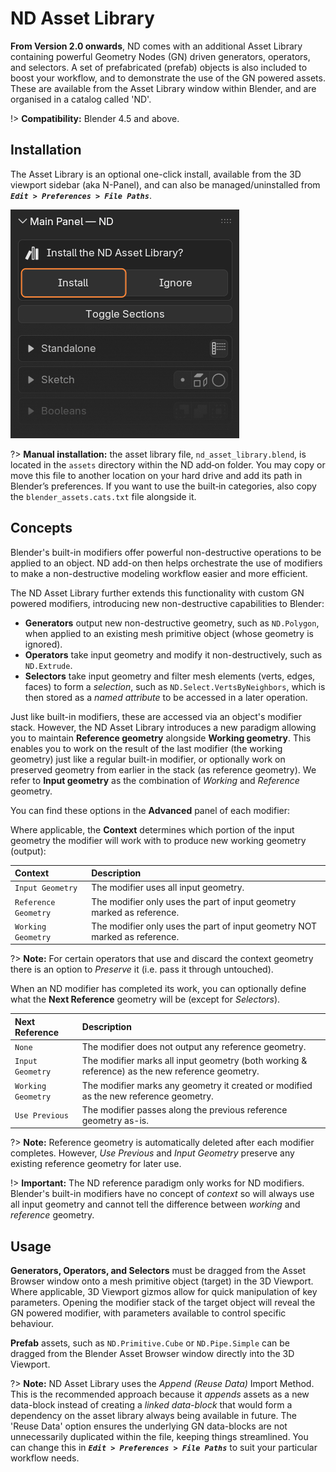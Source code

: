 # ND Asset Library

**From Version 2.0 onwards**, ND comes with an additional Asset Library containing powerful Geometry Nodes (GN) driven generators, operators, and selectors. A set of prefabricated (prefab) objects is also included to boost your workflow, and to demonstrate the use of the GN powered assets. These are available from the Asset Library window within Blender, and are organised in a catalog called 'ND'.

!> **Compatibility:** Blender 4.5 and above.

## Installation

The Asset Library is an optional one-click install, available from the 3D viewport sidebar (aka N-Panel), and can also be managed/uninstalled from **_`Edit > Preferences > File Paths`_**.

![Install Asset Library](../_media/install-asset-library.jpg)

?> **Manual installation:** the asset library file, `nd_asset_library.blend`, is located in the `assets` directory within the ND add‑on folder. You may copy or move this file to another location on your hard drive and add its path in Blender’s preferences. If you want to use the built‑in categories, also copy the `blender_assets.cats.txt` file alongside it.

## Concepts

Blender's built-in modifiers offer powerful non-destructive operations to be applied to an object. ND add-on then helps orchestrate the use of modifiers to make a non-destructive modeling workflow easier and more efficient.

The ND Asset Library further extends this functionality with custom GN powered modifiers, introducing new non-destructive capabilities to Blender:

- **Generators** output new non-destructive geometry, such as `ND.Polygon`, when applied to an existing mesh primitive object (whose geometry is ignored).
- **Operators** take input geometry and modify it non-destructively, such as `ND.Extrude`.
- **Selectors** take input geometry and filter mesh elements (verts, edges, faces) to form a _selection_, such as `ND.Select.VertsByNeighbors`, which is then stored as a _named attribute_ to be accessed in a later operation.

Just like built-in modifiers, these are accessed via an object's modifier stack. However, the ND Asset Library introduces a new paradigm allowing you to maintain **Reference geometry** alongside **Working geometry**. This enables you to work on the result of the last modifier (the working geometry) just like a regular built-in modifier, or optionally work on preserved geometry from earlier in the stack (as reference geometry). We refer to **Input geometry** as the combination of _Working_ and _Reference_ geometry.

You can find these options in the **Advanced** panel of each modifier:

Where applicable, the **Context** determines which portion of the input geometry the modifier will work with to produce new working geometry (output):

| Context | Description |
| :--- | :--- |
| `Input Geometry` | The modifier uses all input geometry. |
| `Reference Geometry` | The modifier only uses the part of input geometry marked as reference. |
| `Working Geometry` | The modifier only uses the part of input geometry NOT marked as reference. |

?> **Note:** For certain operators that use and discard the context geometry there is an option to _Preserve_ it (i.e. pass it through untouched).

When an ND modifier has completed its work, you can optionally define what the **Next Reference** geometry will be (except for _Selectors_).

| Next Reference | Description |
| :--- | :--- |
| `None` | The modifier does not output any reference geometry. |
| `Input Geometry` | The modifier marks all input geometry (both working & reference) as  the new reference geometry. |
| `Working Geometry` | The modifier marks any geometry it created or modified as the new  reference geometry. |
| `Use Previous` | The modifier passes along the previous reference geometry as-is. |

?> **Note:** Reference geometry is automatically deleted after each modifier completes. However, _Use Previous_ and _Input Geometry_ preserve any existing reference geometry for later use.

!> **Important:** The ND reference paradigm only works for ND modifiers. Blender's built-in modifiers have no concept of _context_ so will always use all input geometry and cannot tell the difference between _working_ and _reference_ geometry.

## Usage

**Generators, Operators, and Selectors** must be dragged from the Asset Browser window onto a mesh primitive object (target) in the 3D Viewport. Where applicable, 3D Viewport gizmos allow for quick manipulation of key parameters. Opening the modifier stack of the target object will reveal the GN powered modifier, with parameters available to control specific behaviour.

**Prefab** assets, such as `ND.Primitive.Cube` or `ND.Pipe.Simple` can be dragged from the Blender Asset Browser window directly into the 3D Viewport.

?> **Note:** ND Asset Library uses the _Append (Reuse Data)_ Import Method. This is the recommended approach because it _appends_ assets as a new data-block instead of creating a _linked data-block_ that would form a  dependency on the asset library always being available in future. The 'Reuse Data' option ensures the underlying GN data-blocks are not unnecessarily duplicated within the file, keeping things streamlined. You can change this in **_`Edit > Preferences > File Paths`_** to suit your particular workflow needs.